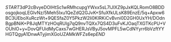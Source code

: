$START$3dP2cBvyeDOlHtSc1wRMhcupgYWxx5sL7lJIXZ9pJxKQLRomO8BDDosgojkoqLEGlvNz/5Meh5Ixu1QeZdQ2GJvK+SfuXfkULsK89EnzE/5q+Apxw6BC3UEboXuRczWt+9QESfaZ0Y5PkzW2li0KIRKiCvBvni0D2GH0UxYH/DOdnBgpBNiK+P8JqMTYzHOqRUlg7qQ9nvTQXx7QS4D3uFvKJOaqTXGTKcPU+VOUhlO+y+DovQFUidMyCaxs7wGHERJsVByJ5ovMPFL5wCdNYyrr6bVzftYYHGTQgyA1DnwATyjimXGoUZAMkWFZs6ep$END$